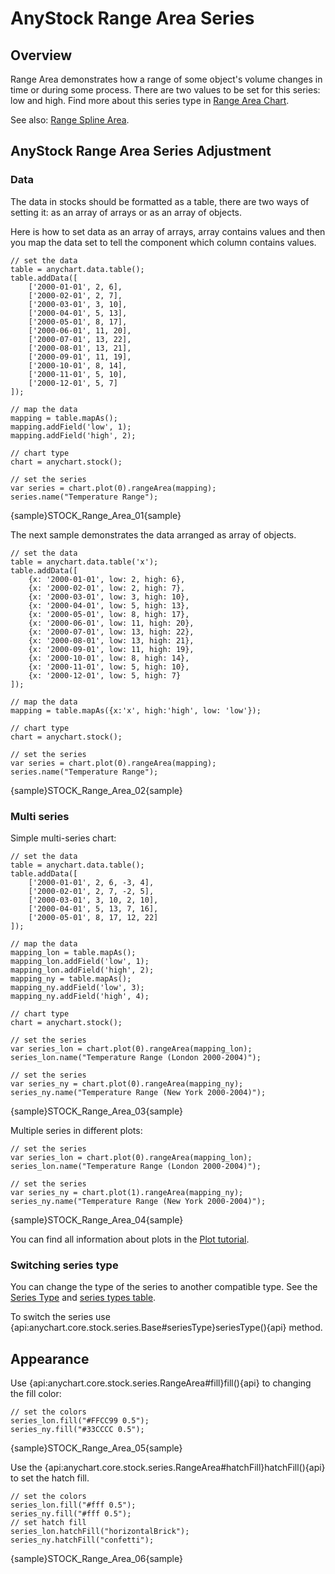 # AnyStock Range Area Series

## Overview

Range Area demonstrates how a range of some object's volume changes in time or during some process. There are two values to be set for this series: low and high. Find more about this series type in [Range Area Chart](../../Basic_Charts/Range_Area_Chart).

See also: [Range Spline Area](Range_Spline_Area).

## AnyStock Range Area Series Adjustment

### Data

The data in stocks should be formatted as a table, there are two ways of setting it: as an array of arrays or as an array of objects. 

Here is how to set data as an array of arrays, array contains values and then you map the data set to tell the component which column contains values.

```
// set the data
table = anychart.data.table();
table.addData([
    ['2000-01-01', 2, 6],
    ['2000-02-01', 2, 7],
    ['2000-03-01', 3, 10],
    ['2000-04-01', 5, 13],
    ['2000-05-01', 8, 17],
    ['2000-06-01', 11, 20],
    ['2000-07-01', 13, 22],
    ['2000-08-01', 13, 21],
    ['2000-09-01', 11, 19],
    ['2000-10-01', 8, 14],
    ['2000-11-01', 5, 10],
    ['2000-12-01', 5, 7]
]);
  
// map the data
mapping = table.mapAs();
mapping.addField('low', 1);
mapping.addField('high', 2);

// chart type
chart = anychart.stock();

// set the series
var series = chart.plot(0).rangeArea(mapping);
series.name("Temperature Range");
```

{sample}STOCK\_Range\_Area\_01{sample}

The next sample demonstrates the data arranged as array of objects.

```
// set the data
table = anychart.data.table('x');
table.addData([
    {x: '2000-01-01', low: 2, high: 6},
    {x: '2000-02-01', low: 2, high: 7},
    {x: '2000-03-01', low: 3, high: 10},
    {x: '2000-04-01', low: 5, high: 13},
    {x: '2000-05-01', low: 8, high: 17},
    {x: '2000-06-01', low: 11, high: 20},
    {x: '2000-07-01', low: 13, high: 22},
    {x: '2000-08-01', low: 13, high: 21},
    {x: '2000-09-01', low: 11, high: 19},
    {x: '2000-10-01', low: 8, high: 14},
    {x: '2000-11-01', low: 5, high: 10},
    {x: '2000-12-01', low: 5, high: 7}
]);
  
// map the data
mapping = table.mapAs({x:'x', high:'high', low: 'low'});

// chart type
chart = anychart.stock();

// set the series
var series = chart.plot(0).rangeArea(mapping);
series.name("Temperature Range");
```

{sample}STOCK\_Range\_Area\_02{sample}

### Multi series

Simple multi-series chart:

```
// set the data
table = anychart.data.table();
table.addData([
    ['2000-01-01', 2, 6, -3, 4],
    ['2000-02-01', 2, 7, -2, 5],
    ['2000-03-01', 3, 10, 2, 10],
    ['2000-04-01', 5, 13, 7, 16],
    ['2000-05-01', 8, 17, 12, 22]
]);
  
// map the data
mapping_lon = table.mapAs();
mapping_lon.addField('low', 1);
mapping_lon.addField('high', 2);
mapping_ny = table.mapAs();
mapping_ny.addField('low', 3);
mapping_ny.addField('high', 4);

// chart type
chart = anychart.stock();

// set the series
var series_lon = chart.plot(0).rangeArea(mapping_lon);
series_lon.name("Temperature Range (London 2000-2004)");

// set the series
var series_ny = chart.plot(0).rangeArea(mapping_ny);
series_ny.name("Temperature Range (New York 2000-2004)");
```

{sample}STOCK\_Range\_Area\_03{sample}

Multiple series in different plots:

```
// set the series
var series_lon = chart.plot(0).rangeArea(mapping_lon);
series_lon.name("Temperature Range (London 2000-2004)");

// set the series
var series_ny = chart.plot(1).rangeArea(mapping_ny);
series_ny.name("Temperature Range (New York 2000-2004)");
```

{sample}STOCK\_Range\_Area\_04{sample}

You can find all information about plots in the [Plot tutorial](../Chart_Plots).

### Switching series type

You can change the type of the series to another compatible type. See the [Series Type](Series_Type) and [series types table](Supported_Series#list_of_supported_series).

To switch the series use {api:anychart.core.stock.series.Base#seriesType}seriesType(){api} method.

##  Appearance

Use {api:anychart.core.stock.series.RangeArea#fill}fill(){api} to changing the fill color:

```
// set the colors
series_lon.fill("#FFCC99 0.5");
series_ny.fill("#33CCCC 0.5");
```

{sample}STOCK\_Range\_Area\_05{sample}

Use the {api:anychart.core.stock.series.RangeArea#hatchFill}hatchFill(){api} to set the hatch fill.

```
// set the colors
series_lon.fill("#fff 0.5");
series_ny.fill("#fff 0.5");
// set hatch fill
series_lon.hatchFill("horizontalBrick");
series_ny.hatchFill("confetti");
```

{sample}STOCK\_Range\_Area\_06{sample}